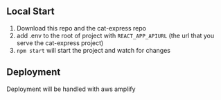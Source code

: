 ## Local Start

1. Download this repo and the cat-express repo
2. add .env to the root of project with `REACT_APP_APIURL` (the url that you serve the cat-express project)
3. `npm start` will start the project and watch for changes

## Deployment

Deployment will be handled with aws amplify
